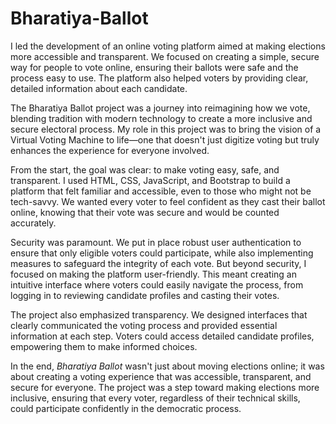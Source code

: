 # Bharatiya-Ballot
I led the development of an online voting platform aimed at making elections more accessible and transparent. We focused on creating a simple, secure way for people to vote online, ensuring their ballots were safe and the process easy to use. The platform also helped voters by providing clear, detailed information about each candidate.

The Bharatiya Ballot project was a journey into reimagining how we vote, blending tradition with modern technology to create a more inclusive and secure electoral process. My role in this project was to bring the vision of a Virtual Voting Machine to life—one that doesn't just digitize voting but truly enhances the experience for everyone involved.

From the start, the goal was clear: to make voting easy, safe, and transparent. I used HTML, CSS, JavaScript, and Bootstrap to build a platform that felt familiar and accessible, even to those who might not be tech-savvy. We wanted every voter to feel confident as they cast their ballot online, knowing that their vote was secure and would be counted accurately.

Security was paramount. We put in place robust user authentication to ensure that only eligible voters could participate, while also implementing measures to safeguard the integrity of each vote. But beyond security, I focused on making the platform user-friendly. This meant creating an intuitive interface where voters could easily navigate the process, from logging in to reviewing candidate profiles and casting their votes.

The project also emphasized transparency. We designed interfaces that clearly communicated the voting process and provided essential information at each step. Voters could access detailed candidate profiles, empowering them to make informed choices.

In the end, *Bharatiya Ballot* wasn't just about moving elections online; it was about creating a voting experience that was accessible, transparent, and secure for everyone. The project was a step toward making elections more inclusive, ensuring that every voter, regardless of their technical skills, could participate confidently in the democratic process.
